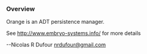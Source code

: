 ### Overview

Orange is an ADT persistence manager.

See http://www.embryo-systems.info/ for more details

--Nicolas R Dufour <nrdufour@gmail.com>

